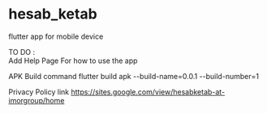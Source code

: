 # hesab_ketab
flutter app for mobile device

TO DO :  
Add Help Page For how to use the app  

APK Build command
flutter build apk --build-name=0.0.1 --build-number=1 

Privacy Policy link
https://sites.google.com/view/hesabketab-at-imorgroup/home 